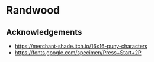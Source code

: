# Randwood

## Acknowledgements

- https://merchant-shade.itch.io/16x16-puny-characters
- https://fonts.google.com/specimen/Press+Start+2P
